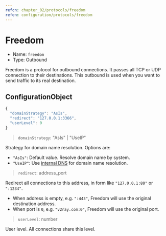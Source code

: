 ```yaml
---
refcn: chapter_02/protocols/freedom
refen: configuration/protocols/freedom
---
```

# Freedom

* Name: `freedom`
* Type: Outbound

Freedom is a protocol for outbound connections. It passes all TCP or UDP connection to their destinations. This outbound is used when you want to send traffic to its real destination.

## ConfigurationObject

```javascript
{
  "domainStrategy": "AsIs",
  "redirect": "127.0.0.1:3366",
  "userLevel": 0
}
```

> `domainStrategy`: "AsIs" | "UseIP"

Strategy for domain name resolution. Options are:

* `"AsIs"`: Default value. Resolve domain name by system.
* `"UseIP"`: Use [internal DNS](../dns.md) for domain name resolution.

> `redirect`: address_port

Redirect all connections to this address, in form like `"127.0.0.1:80"` or `":1234"`.

* When address is empty, e.g. `":443"`, Freedom will use the original destination address.
* When port is `0`, e.g. `"v2ray.com:0"`, Freedom will use the original port.

> `userLevel`: number

User level. All connections share this level.